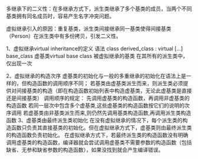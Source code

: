 多继承下的二义性：在多继承方式下，派生类继承了多个基类的成员，当两个不同基类拥有同名成员时，容易产生名字冲突问题。

虚拟继承引入的原因：重复基类，派生类间接继承同一基类使得间接基类（Person）在派生类中有多份拷贝，引发二义性。

1、虚拟继承virtual inheritance的定义
语法
class derived_class : virtual […] base_class
虚基类virtual base class
被虚拟继承的基类
在其所有的派生类中，仅出现一次

2、虚拟继承的构造次序
  虚基类的初始化与一般的多重继承的初始化在语法上是一样的，但构造函数的调用顺序不同；
  若基类由虚基类派生而来，则派生类必须提供对间接基类的构造（即在构造函数初始列表中构造虚基类，无论此虚基类是直接还是间接基类）
  调用顺序的规定：
先调用虚基类的构造函数，再调用非虚基类的构造函数
若同一层次中包含多个虚基类,这些虚基类的构造函数按它们的说明的次序调用
若虚基类由非基类派生而来,则仍然先调用基类构造函数,再调用派生类构造函数
3、虚基类由最终派生类初始化 
在没有虚拟继承的情况下，每个派生类的构造函数只负责其直接基类的初始化。但在虚拟继承方式下，虚基类则由最终派生类的构造函数负责初始化。
在虚拟继承方式下，若最终派生类的构造函数没有明确调用虚基类的构造函数，编译器就会尝试调用虚基类不需要参数的构造函数（包括缺省、无参和缺省参数的构造函数），如果没找到就会产生编译错误。
